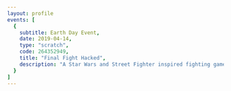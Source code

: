```yaml
---
layout: profile
events: [
  {
    subtitle: Earth Day Event,
    date: 2019-04-14,
    type: "scratch",
    code: 264352949,
    title: "Final Fight Hacked",
    description: "A Star Wars and Street Fighter inspired fighting game"
  }
]
---
```

